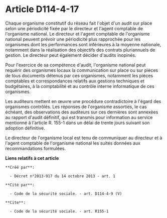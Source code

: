 # Article D114-4-17

Chaque organisme constitutif du réseau fait l'objet d'un audit sur place selon une périodicité fixée par le directeur et
l'agent comptable de l'organisme national. Le directeur et l'agent comptable de l'organisme national peuvent prévoir une
périodicité plus rapprochée pour les organismes dont les performances sont inférieures à la moyenne nationale, notamment dans
la réalisation des objectifs des contrats pluriannuels de gestion. Le directeur peut également décider d'audits inopinés. 

Pour l'exercice de sa compétence d'audit, l'organisme national peut requérir des organismes locaux la communication sur place
ou sur pièces de tous documents détenus par ces organismes, notamment les pièces comptables et correspondances relatifs aux
gestions techniques et budgétaires, à la comptabilité et au contrôle interne informatique de ces organismes. 

Les auditeurs mettent en œuvre une procédure contradictoire à l'égard des organismes contrôlés. Les réponses de l'organisme
assorties, le cas échéant, des observations des auditeurs sur ces dernières sont annexées au rapport d'audit définitif, qui
est transmis pour information au service mentionné à l'article R. 155-1 dans un délai de trente jours suivant son adoption
définitive. 

Le directeur de l'organisme local est tenu de communiquer au directeur et à l'agent comptable de l'organisme national les
suites données aux recommandations formulées.

**Liens relatifs à cet article**

	**Créé par**:

	  - Décret n°2013-917 du 14 octobre 2013 - art. 1

	**Cité par**:

	  - Code de la sécurité sociale. - art. D114-4-9 (V)

	**Cite**:

	  - Code de la sécurité sociale. - art. R155-1
